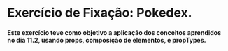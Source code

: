 # Exercício de Fixação: Pokedex.

#### Este exercício teve como objetivo a aplicação dos conceitos aprendidos no dia 11.2, usando props, composição de elementos, e propTypes.